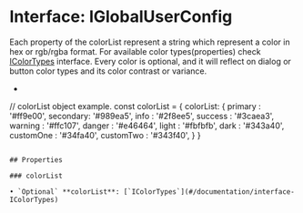 # Interface: IGlobalUserConfig

Each property of the colorList represent a string which represent a color in hex or rgb/rgba format.
For available color types(properties) check [IColorTypes](#/documentation/interface-IColorTypes) interface.
Every color is optional, and it will reflect on dialog or button color types and its color contrast or variance.
 * ```typescript
// colorList object example.
const colorList = {
        colorList: {
           primary  : '#ff9e00',
           secondary: '#989ea5',
           info     : '#2f8ee5',
           success  : '#3caea3',
           warning  : '#ffc107',
           danger   : '#e46464',
           light    : '#fbfbfb',
           dark     : '#343a40',
           customOne  : '#34fa40',
           customTwo  : '#343f40',
          }
       }
```

## Properties

### colorList

• `Optional` **colorList**: [`IColorTypes`](#/documentation/interface-IColorTypes)

